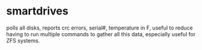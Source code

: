 # smartdrives
polls all disks, reports crc errors, serial#, temperature in F, useful to reduce having to run multiple commands to gather all this data, especially useful for ZFS systems.  
